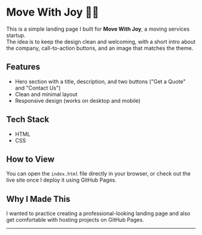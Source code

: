 # Move With Joy 🚚✨

This is a simple landing page I built for **Move With Joy**, a moving services startup.  
The idea is to keep the design clean and welcoming, with a short intro about the company, call-to-action buttons, and an image that matches the theme.

## Features
- Hero section with a title, description, and two buttons ("Get a Quote" and "Contact Us")
- Clean and minimal layout
- Responsive design (works on desktop and mobile)

## Tech Stack
- HTML  
- CSS  

## How to View
You can open the `index.html` file directly in your browser, or check out the live site once I deploy it using GitHub Pages.

## Why I Made This
I wanted to practice creating a professional-looking landing page and also get comfortable with hosting projects on GitHub Pages.

---
